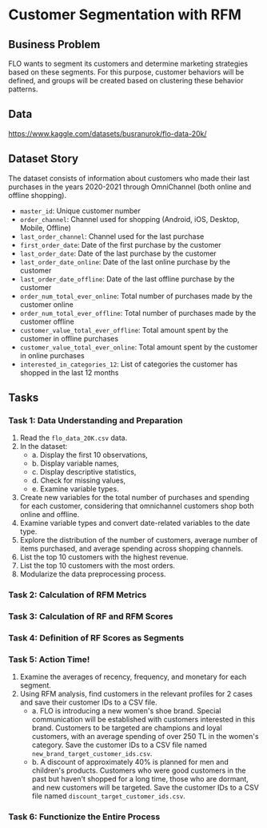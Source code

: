 # Customer Segmentation with RFM

## Business Problem

FLO wants to segment its customers and determine marketing strategies based on these segments. For this purpose, customer behaviors will be defined, and groups will be created based on clustering these behavior patterns.

## Data

https://www.kaggle.com/datasets/busranurok/flo-data-20k/

## Dataset Story

The dataset consists of information about customers who made their last purchases in the years 2020-2021 through OmniChannel (both online and offline shopping).

- `master_id`: Unique customer number
- `order_channel`: Channel used for shopping (Android, iOS, Desktop, Mobile, Offline)
- `last_order_channel`: Channel used for the last purchase
- `first_order_date`: Date of the first purchase by the customer
- `last_order_date`: Date of the last purchase by the customer
- `last_order_date_online`: Date of the last online purchase by the customer
- `last_order_date_offline`: Date of the last offline purchase by the customer
- `order_num_total_ever_online`: Total number of purchases made by the customer online
- `order_num_total_ever_offline`: Total number of purchases made by the customer offline
- `customer_value_total_ever_offline`: Total amount spent by the customer in offline purchases
- `customer_value_total_ever_online`: Total amount spent by the customer in online purchases
- `interested_in_categories_12`: List of categories the customer has shopped in the last 12 months

## Tasks

### Task 1: Data Understanding and Preparation

1. Read the `flo_data_20K.csv` data.
2. In the dataset:
   - a. Display the first 10 observations,
   - b. Display variable names,
   - c. Display descriptive statistics,
   - d. Check for missing values,
   - e. Examine variable types.
3. Create new variables for the total number of purchases and spending for each customer, considering that omnichannel customers shop both online and offline.
4. Examine variable types and convert date-related variables to the date type.
5. Explore the distribution of the number of customers, average number of items purchased, and average spending across shopping channels.
6. List the top 10 customers with the highest revenue.
7. List the top 10 customers with the most orders.
8. Modularize the data preprocessing process.

### Task 2: Calculation of RFM Metrics

### Task 3: Calculation of RF and RFM Scores

### Task 4: Definition of RF Scores as Segments

### Task 5: Action Time!

1. Examine the averages of recency, frequency, and monetary for each segment.
2. Using RFM analysis, find customers in the relevant profiles for 2 cases and save their customer IDs to a CSV file.
   - a. FLO is introducing a new women's shoe brand. Special communication will be established with customers interested in this brand. Customers to be targeted are champions and loyal customers, with an average spending of over 250 TL in the women's category. Save the customer IDs to a CSV file named `new_brand_target_customer_ids.csv`.
   - b. A discount of approximately 40% is planned for men and children's products. Customers who were good customers in the past but haven't shopped for a long time, those who are dormant, and new customers will be targeted. Save the customer IDs to a CSV file named `discount_target_customer_ids.csv`.

### Task 6: Functionize the Entire Process
